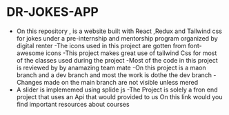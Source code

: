# DR-JOKES-APP
- On this repository , is a website built with React ,Redux and Tailwind css for jokes under a pre-internship and mentorship program organized by digital renter 
-The icons used in this project are gotten from font-awesome icons 
-This project makes great use of tailwind Css for most of the classes used during the project
-Most of the code in this project is reviewed by by anamazing team mate
-On this project is a maon branch and a dev branch and most the work is dothe the dev branch
-Changes made on the main branch are not visible unless mered 
- A slider is implememed using splide js 
-The Project is solely  a fron end project that uses an Api that would provided to us 
On this link would you find important resources about courses 
 